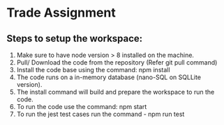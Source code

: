 # Trade Assignment

## Steps to setup the workspace:
1. Make sure to have node version > 8 installed on the machine.
2. Pull/ Download the code from the repository (Refer git pull command)
3. Install the code base using the command: npm install
4. The code runs on a in-memory database (nano-SQL on SQLLite version).
5. The install command will build and prepare the workspace to run the code.
6. To run the code use the command: npm start
7. To run the jest test cases run the command - npm run test
